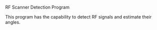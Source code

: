 RF Scanner Detection Program

This program has the capability to detect RF signals and estimate their angles.
